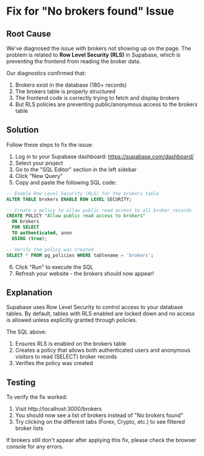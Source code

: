 # Fix for "No brokers found" Issue

## Root Cause

We've diagnosed the issue with brokers not showing up on the page. The problem is related to **Row Level Security (RLS)** in Supabase, which is preventing the frontend from reading the broker data.

Our diagnostics confirmed that:
1. Brokers exist in the database (180+ records)
2. The brokers table is properly structured
3. The frontend code is correctly trying to fetch and display brokers
4. But RLS policies are preventing public/anonymous access to the brokers table

## Solution

Follow these steps to fix the issue:

1. Log in to your Supabase dashboard: https://supabase.com/dashboard/
2. Select your project
3. Go to the "SQL Editor" section in the left sidebar
4. Click "New Query"
5. Copy and paste the following SQL code:

```sql
-- Enable Row Level Security (RLS) for the brokers table
ALTER TABLE brokers ENABLE ROW LEVEL SECURITY;

-- Create a policy to allow public read access to all broker records
CREATE POLICY "Allow public read access to brokers" 
  ON brokers 
  FOR SELECT 
  TO authenticated, anon 
  USING (true);

-- Verify the policy was created
SELECT * FROM pg_policies WHERE tablename = 'brokers';
```

6. Click "Run" to execute the SQL
7. Refresh your website - the brokers should now appear!

## Explanation

Supabase uses Row Level Security to control access to your database tables. By default, tables with RLS enabled are locked down and no access is allowed unless explicitly granted through policies.

The SQL above:
1. Ensures RLS is enabled on the brokers table
2. Creates a policy that allows both authenticated users and anonymous visitors to read (SELECT) broker records
3. Verifies the policy was created

## Testing

To verify the fix worked:
1. Visit http://localhost:3000/brokers 
2. You should now see a list of brokers instead of "No brokers found"
3. Try clicking on the different tabs (Forex, Crypto, etc.) to see filtered broker lists

If brokers still don't appear after applying this fix, please check the browser console for any errors. 
